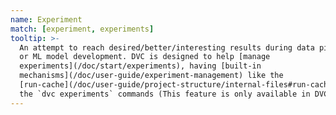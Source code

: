 ```yaml
---
name: Experiment
match: [experiment, experiments]
tooltip: >-
  An attempt to reach desired/better/interesting results during data pipelining
  or ML model development. DVC is designed to help [manage
  experiments](/doc/start/experiments), having [built-in
  mechanisms](/doc/user-guide/experiment-management) like the
  [run-cache](/doc/user-guide/project-structure/internal-files#run-cache) and
  the `dvc experiments` commands (This feature is only available in DVC 2.0).
---
```

